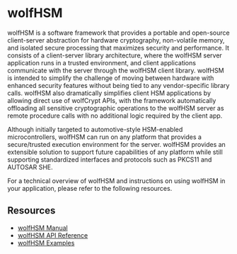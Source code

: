 # wolfHSM

wolfHSM is a software framework that provides a portable and open-source client-server
abstraction for hardware cryptography, non-volatile memory, and isolated secure processing
that maximizes security and performance. It consists of a client-server library architecture,
where the wolfHSM server application runs in a trusted environment, and client applications
communicate with the server through the wolfHSM client library. wolfHSM is intended to simplify
the challenge of moving between hardware with enhanced security features without being tied to
any vendor-specific library calls. wolfHSM also dramatically simplifies client HSM applications
by allowing direct use of wolfCrypt APIs, with the framework automatically offloading all sensitive
cryptographic operations to the wolfHSM server as remote procedure calls with no additional logic
required by the client app. 

Although initially targeted to automotive-style HSM-enabled microcontrollers,
wolfHSM can run on any platform that provides a secure/trusted execution environment
for the server. wolfHSM provides an extensible solution to support future capabilities
of any platform while still supporting standardized interfaces and protocols such as
PKCS11 and AUTOSAR SHE.

For a technical overview of wolfHSM and instructions on using wolfHSM in your application,
please refer to the following resources.

## Resources

- [wolfHSM Manual](https://www.wolfssl.com/documentation/manuals/wolfhsm/index.html)
- [wolfHSM API Reference](https://www.wolfssl.com/documentation/manuals/wolfhsm/appendix01.html)
- [wolfHSM Examples](https://www.github.com/wolfSSL/wolfHSM-examples)
